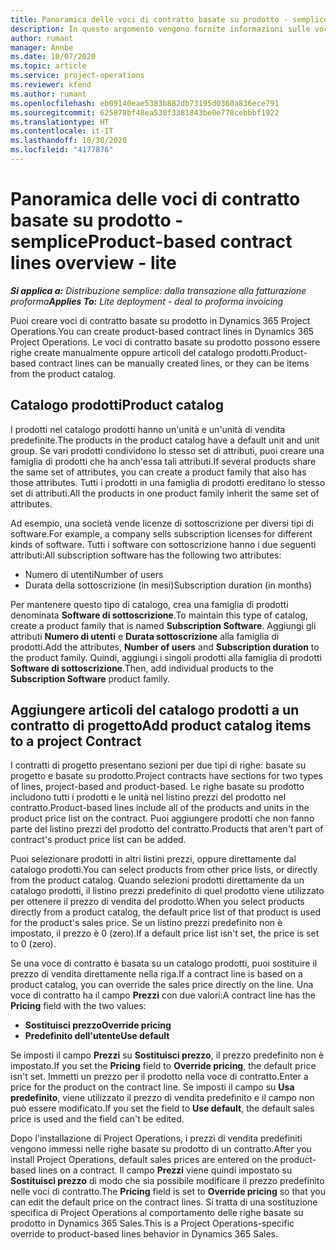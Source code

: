 ```yaml
---
title: Panoramica delle voci di contratto basate su prodotto - semplice
description: In questo argomento vengono fornite informazioni sulle voci di contratto basate su prodotto.
author: rumant
manager: Annbe
ms.date: 10/07/2020
ms.topic: article
ms.service: project-operations
ms.reviewer: kfend
ms.author: rumant
ms.openlocfilehash: eb09140eae5383b882db73195d0360a836ece791
ms.sourcegitcommit: 625878bf48ea530f3381843be0e778cebbbf1922
ms.translationtype: HT
ms.contentlocale: it-IT
ms.lasthandoff: 10/30/2020
ms.locfileid: "4177876"
---
```

# <a name="product-based-contract-lines-overview---lite"></a><span data-ttu-id="4d482-103">Panoramica delle voci di contratto basate su prodotto - semplice</span><span class="sxs-lookup"><span data-stu-id="4d482-103">Product-based contract lines overview - lite</span></span>

<span data-ttu-id="4d482-104">_**Si applica a:** Distribuzione semplice: dalla transazione alla fatturazione proforma_</span><span class="sxs-lookup"><span data-stu-id="4d482-104">_**Applies To:** Lite deployment - deal to proforma invoicing_</span></span>

<span data-ttu-id="4d482-105">Puoi creare voci di contratto basate su prodotto in Dynamics 365 Project Operations.</span><span class="sxs-lookup"><span data-stu-id="4d482-105">You can create product-based contract lines in Dynamics 365 Project Operations.</span></span> <span data-ttu-id="4d482-106">Le voci di contratto basate su prodotto possono essere righe create manualmente oppure articoli del catalogo prodotti.</span><span class="sxs-lookup"><span data-stu-id="4d482-106">Product-based contract lines can be manually created lines, or they can be items from the product catalog.</span></span>

## <a name="product-catalog"></a><span data-ttu-id="4d482-107">Catalogo prodotti</span><span class="sxs-lookup"><span data-stu-id="4d482-107">Product catalog</span></span>

<span data-ttu-id="4d482-108">I prodotti nel catalogo prodotti hanno un'unità e un'unità di vendita predefinite.</span><span class="sxs-lookup"><span data-stu-id="4d482-108">The products in the product catalog have a default unit and unit group.</span></span> <span data-ttu-id="4d482-109">Se vari prodotti condividono lo stesso set di attributi, puoi creare una famiglia di prodotti che ha anch'essa tali attributi.</span><span class="sxs-lookup"><span data-stu-id="4d482-109">If several products share the same set of attributes, you can create a product family that also has those attributes.</span></span> <span data-ttu-id="4d482-110">Tutti i prodotti in una famiglia di prodotti ereditano lo stesso set di attributi.</span><span class="sxs-lookup"><span data-stu-id="4d482-110">All the products in one product family inherit the same set of attributes.</span></span>

<span data-ttu-id="4d482-111">Ad esempio, una società vende licenze di sottoscrizione per diversi tipi di software.</span><span class="sxs-lookup"><span data-stu-id="4d482-111">For example, a company sells subscription licenses for different kinds of software.</span></span> <span data-ttu-id="4d482-112">Tutti i software con sottoscrizione hanno i due seguenti attributi:</span><span class="sxs-lookup"><span data-stu-id="4d482-112">All subscription software has the following two attributes:</span></span>

- <span data-ttu-id="4d482-113">Numero di utenti</span><span class="sxs-lookup"><span data-stu-id="4d482-113">Number of users</span></span>
- <span data-ttu-id="4d482-114">Durata della sottoscrizione (in mesi)</span><span class="sxs-lookup"><span data-stu-id="4d482-114">Subscription duration (in months)</span></span>

<span data-ttu-id="4d482-115">Per mantenere questo tipo di catalogo, crea una famiglia di prodotti denominata **Software di sottoscrizione**.</span><span class="sxs-lookup"><span data-stu-id="4d482-115">To maintain this type of catalog, create a product family that is named **Subscription Software**.</span></span> <span data-ttu-id="4d482-116">Aggiungi gli attributi **Numero di utenti** e **Durata sottoscrizione** alla famiglia di prodotti.</span><span class="sxs-lookup"><span data-stu-id="4d482-116">Add the attributes, **Number of users** and **Subscription duration** to the product family.</span></span> <span data-ttu-id="4d482-117">Quindi, aggiungi i singoli prodotti alla famiglia di prodotti **Software di sottoscrizione**.</span><span class="sxs-lookup"><span data-stu-id="4d482-117">Then, add individual products to the **Subscription Software** product family.</span></span>

## <a name="add-product-catalog-items-to-a-project-contract"></a><span data-ttu-id="4d482-118">Aggiungere articoli del catalogo prodotti a un contratto di progetto</span><span class="sxs-lookup"><span data-stu-id="4d482-118">Add product catalog items to a project Contract</span></span>

<span data-ttu-id="4d482-119">I contratti di progetto presentano sezioni per due tipi di righe: basate su progetto e basate su prodotto.</span><span class="sxs-lookup"><span data-stu-id="4d482-119">Project contracts have sections for two types of lines, project-based and product-based.</span></span> <span data-ttu-id="4d482-120">Le righe basate su prodotto includono tutti i prodotti e le unità nel listino prezzi del prodotto nel contratto.</span><span class="sxs-lookup"><span data-stu-id="4d482-120">Product-based lines include all of the products and units in the product price list on the contract.</span></span> <span data-ttu-id="4d482-121">Puoi aggiungere prodotti che non fanno parte del listino prezzi del prodotto del contratto.</span><span class="sxs-lookup"><span data-stu-id="4d482-121">Products that aren't part of contract's product price list can be added.</span></span>

<span data-ttu-id="4d482-122">Puoi selezionare prodotti in altri listini prezzi, oppure direttamente dal catalogo prodotti.</span><span class="sxs-lookup"><span data-stu-id="4d482-122">You can select products from other price lists, or directly from the product catalog.</span></span> <span data-ttu-id="4d482-123">Quando selezioni prodotti direttamente da un catalogo prodotti, il listino prezzi predefinito di quel prodotto viene utilizzato per ottenere il prezzo di vendita del prodotto.</span><span class="sxs-lookup"><span data-stu-id="4d482-123">When you select products directly from a product catalog, the default price list of that product is used for the product's sales price.</span></span> <span data-ttu-id="4d482-124">Se un listino prezzi predefinito non è impostato, il prezzo è 0 (zero).</span><span class="sxs-lookup"><span data-stu-id="4d482-124">If a default price list isn't set, the price is set to 0 (zero).</span></span>

<span data-ttu-id="4d482-125">Se una voce di contratto è basata su un catalogo prodotti, puoi sostituire il prezzo di vendita direttamente nella riga.</span><span class="sxs-lookup"><span data-stu-id="4d482-125">If a contract line is based on a product catalog, you can override the sales price directly on the line.</span></span> <span data-ttu-id="4d482-126">Una voce di contratto ha il campo **Prezzi** con due valori:</span><span class="sxs-lookup"><span data-stu-id="4d482-126">A contract line has the **Pricing** field with the two values:</span></span>

- <span data-ttu-id="4d482-127">**Sostituisci prezzo**</span><span class="sxs-lookup"><span data-stu-id="4d482-127">**Override pricing**</span></span>
- <span data-ttu-id="4d482-128">**Predefinito dell'utente**</span><span class="sxs-lookup"><span data-stu-id="4d482-128">**Use default**</span></span>

<span data-ttu-id="4d482-129">Se imposti il campo **Prezzi** su **Sostituisci prezzo**, il prezzo predefinito non è impostato.</span><span class="sxs-lookup"><span data-stu-id="4d482-129">If you set the **Pricing** field to **Override pricing**, the default price isn't set.</span></span> <span data-ttu-id="4d482-130">Immetti un prezzo per il prodotto nella voce di contratto.</span><span class="sxs-lookup"><span data-stu-id="4d482-130">Enter a price for the product on the contract line.</span></span> <span data-ttu-id="4d482-131">Se imposti il campo su **Usa predefinito**, viene utilizzato il prezzo di vendita predefinito e il campo non può essere modificato.</span><span class="sxs-lookup"><span data-stu-id="4d482-131">If you set the field to **Use default**, the default sales price is used and the field can't be edited.</span></span>

<span data-ttu-id="4d482-132">Dopo l'installazione di Project Operations, i prezzi di vendita predefiniti vengono immessi nelle righe basate su prodotto di un contratto.</span><span class="sxs-lookup"><span data-stu-id="4d482-132">After you install Project Operations, default sales prices are entered on the product-based lines on a contract.</span></span> <span data-ttu-id="4d482-133">Il campo **Prezzi** viene quindi impostato su **Sostituisci prezzo** di modo che sia possibile modificare il prezzo predefinito nelle voci di contratto.</span><span class="sxs-lookup"><span data-stu-id="4d482-133">The **Pricing** field is set to **Override pricing** so that you can edit the default price on the contract lines.</span></span> <span data-ttu-id="4d482-134">Si tratta di una sostituzione specifica di Project Operations al comportamento delle righe basate su prodotto in Dynamics 365 Sales.</span><span class="sxs-lookup"><span data-stu-id="4d482-134">This is a Project Operations-specific override to product-based lines behavior in Dynamics 365 Sales.</span></span>
